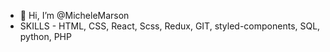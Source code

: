 - 👋 Hi, I’m @MicheleMarson
- SKILLS - HTML, CSS, React, Scss, Redux, GIT, styled-components, SQL, python, PHP

<!---
MicheleMarson/MicheleMarson is a ✨ special ✨ repository because its `README.md` (this file) appears on your GitHub profile.
You can click the Preview link to take a look at your changes.
--->
